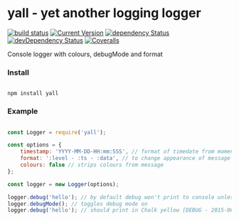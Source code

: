 # yall - yet another logging logger

[![build status](https://travis-ci.org/simon-p-r/yall.svg?branch=master)](https://travis-ci.org/simon-p-r/yall)
[![Current Version](https://img.shields.io/npm/v/yall.svg?maxAge=1000)](https://www.npmjs.org/package/yall)
[![dependency Status](https://img.shields.io/david/simon-p-r/yall.svg?maxAge=1000)](https://david-dm.org/simon-p-r/yall)
[![devDependency Status](https://img.shields.io/david/dev/simon-p-r/yall.svg?maxAge=1000)](https://david-dm.org/simon-p-r/yall)
[![Coveralls](https://img.shields.io/coveralls/simon-p-r/yall.svg?maxAge=1000)](https://coveralls.io/github/simon-p-r/yall)

Console logger with colours, debugMode and format

### Install

````ShellSession

npm install yall

````

### Example

```js

const Logger = require('yall');

const options = {
    timestamp: 'YYYY-MM-DD-HH:mm:SSS', // format of timedate from momentjs
    format: ':level - :ts - :data', // to change appearance of message and order they appear in
    colours: false // strips colours from message
};

const logger = new Logger(options);

logger.debug('hello'); // by default debug won't print to console unless process.env.NODE_ENV is set to 'debug' or debugMode method is called like below
logger.debugMode(); // toggles debug mode on
logger.debug('hello'); // should print in Chalk yellow [DEBUG - 2015-06-01-09:02:123 - hello]

```
